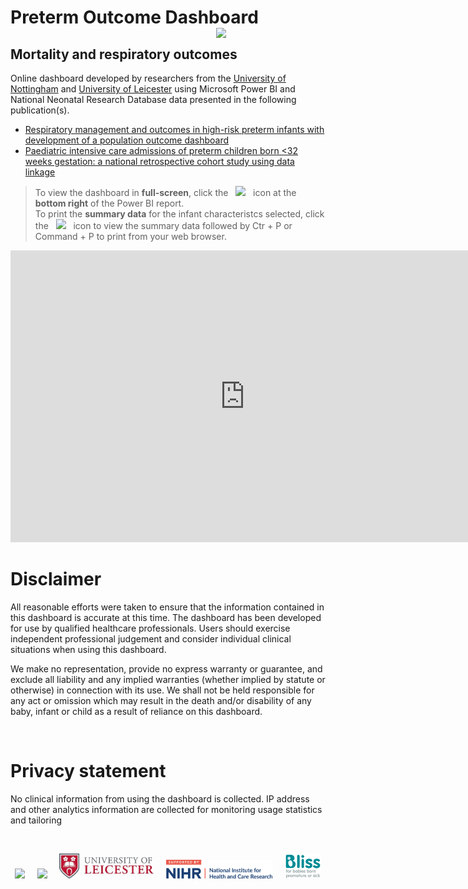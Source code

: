 <head>
<!-- Global site tag (gtag.js) - Google Analytics -->
<script async src="https://www.googletagmanager.com/gtag/js?id=G-CJC5KZW4NR"></script>
<script>
  window.dataLayer = window.dataLayer || [];
  function gtag(){dataLayer.push(arguments);}
  gtag('js', new Date());
  gtag('config', 'G-CJC5KZW4NR');
</script>
</head> 

# Preterm Outcome Dashboard  <img src="https://user-images.githubusercontent.com/112888625/218990756-a1af8988-6508-4f71-95dc-2870c3b97ff9.jpg" width="175" align="right"/>


## Mortality and respiratory outcomes 
Online dashboard developed by researchers from the [University of Nottingham](https://www.nottingham.ac.uk/medicine/research/research-areas/perinatal-and-child-health/index.aspx) and [University of Leicester](https://le.ac.uk/timms) using Microsoft Power BI and National Neonatal Research Database data presented in the following publication(s). 

- [Respiratory management and outcomes in high-risk preterm infants with development of a population outcome dashboard](http://dx.doi.org/10.1136/thorax-2023-220174)
- [Paediatric intensive care admissions of preterm children born <32 weeks gestation: a national retrospective cohort study using data linkage](https://fn.bmj.com/content/fetalneonatal/109/3/265.full.pdf)

>To view the dashboard in **full-screen**, click the  &nbsp; <img src="https://user-images.githubusercontent.com/112888625/218993541-4e58cd8c-251b-45d6-8e15-e0b5b9baf2d5.jpg" width="175"/>  &nbsp; icon at the **bottom right** of the Power BI report.
><br>
>To print the **summary data** for the infant characteristcs selected, click the  &nbsp; <img src="https://user-images.githubusercontent.com/112888625/218990769-b29e83e4-6139-4120-b619-b6f98fd71399.jpg" width="25"/>  &nbsp; icon to view the summary data followed by Ctr + P or Command + P to print from your web browser. 

<iframe title="BPD death 060922" width="750" height="466.9" src="https://app.powerbi.com/view?r=eyJrIjoiNzczMGQ0NTItZDRmNi00Yzk5LWI4MzEtODlhMmY4MmEyNWY1IiwidCI6IjY3YmRhN2VlLWZkODAtNDFlZi1hYzkxLTM1ODQxODI5MGExZSIsImMiOjh9" frameborder="0" allowFullScreen="true"></iframe>
<br/>


# Disclaimer 

All reasonable efforts were taken to ensure that the information contained in this dashboard is accurate at this time. The dashboard has been developed for use by qualified healthcare professionals. Users should exercise independent professional judgement and consider individual clinical situations when using this dashboard. 

We make no representation, provide no express warranty or guarantee, and exclude all liability and any implied warranties (whether implied by statute or otherwise) in connection with its use. We shall not be held responsible for any act or omission which may result in the death and/or disability of any baby, infant or child as a result of reliance on this dashboard.

<br/>

# Privacy statement
No clinical information from using the dashboard is collected. IP address and other analytics information are collected for monitoring usage statistics and tailoring 

<br/>

<p align="center">
<img src="https://user-images.githubusercontent.com/112888625/218807173-0d2e40f3-aedf-4537-a0eb-d49088581036.jpg" height="40"/> 
&nbsp; &nbsp;
<img src="https://user-images.githubusercontent.com/112888625/218807688-f16f4f45-d449-4ccf-90c0-bdbce8e7a990.jpg" height="40" />
&nbsp; &nbsp; 
<img src="docs/Leicester logo.jpg"
 height="40"/> 
&nbsp; &nbsp; 
<img src="docs/NIHR logo use.png" height="30" />
&nbsp; &nbsp; 
<img src="docs/Bliss logo.png" height="40" />
</p>
